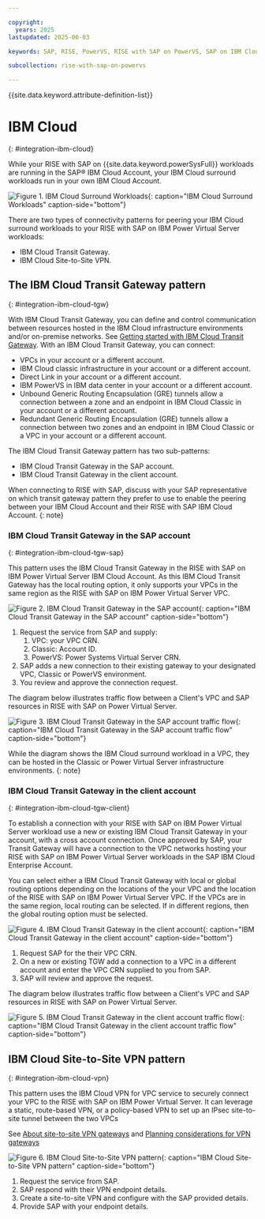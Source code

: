 ```yaml
---

copyright:
  years: 2025
lastupdated: 2025-06-03

keywords: SAP, RISE, PowerVS, RISE with SAP on PowerVS, SAP on IBM Cloud, Benefits of RISE with SAP on IBM Cloud, IBM Power Virtual Server, SAP modernization

subcollection: rise-with-sap-on-powervs

---
```


{{site.data.keyword.attribute-definition-list}}

# IBM Cloud
{: #integration-ibm-cloud}

While your RISE with SAP on {{site.data.keyword.powerSysFull}} workloads are running in the SAP&reg; IBM Cloud Account, your IBM Cloud surround workloads run in your own IBM Cloud Account.

![Figure 1. IBM Cloud Surround Workloads](../images/workloads.svg "IBM Cloud Surround Workloads"){: caption="IBM Cloud Surround Workloads" caption-side="bottom"}

There are two types of connectivity patterns for peering your IBM Cloud surround workloads to your RISE with SAP on IBM Power Virtual Server workloads:

* IBM Cloud Transit Gateway.
* IBM Cloud Site-to-Site VPN.

## The IBM Cloud Transit Gateway pattern
{: #integration-ibm-cloud-tgw}

With IBM Cloud Transit Gateway, you can define and control communication between resources hosted in the IBM Cloud infrastructure environments and/or on-premise networks. See [Getting started with IBM Cloud Transit Gateway](/docs/transit-gateway?topic=transit-gateway-getting-started). With an IBM Cloud Transit Gateway, you can connect:

* VPCs in your account or a different account.
* IBM Cloud classic infrastructure in your account or a different account.
* Direct Link in your account or a different account.
* IBM PowerVS in IBM data center in your account or a different account.
* Unbound Generic Routing Encapsulation (GRE) tunnels allow a connection between a zone and an endpoint in IBM Cloud Classic in your account or a different account.
* Redundant Generic Routing Encapsulation (GRE) tunnels allow a connection between two zones and an endpoint in IBM Cloud Classic or a VPC in your account or a different account.

The IBM Cloud Transit Gateway pattern has two sub-patterns:

* IBM Cloud Transit Gateway in the SAP account.
* IBM Cloud Transit Gateway in the client account.

When connecting to RISE with SAP, discuss with your SAP representative on which transit gateway pattern they prefer to use to enable the peering between your IBM Cloud Account and their RISE with SAP IBM Cloud Account.
{: note}

### IBM Cloud Transit Gateway in the SAP account
{: #integration-ibm-cloud-tgw-sap}

This pattern uses the IBM Cloud Transit Gateway in the RISE with SAP on IBM Power Virtual Server IBM Cloud Account. As this IBM Cloud Transit Gateway has the local routing option, it only supports your VPCs in the same region as the RISE with SAP on IBM Power Virtual Server VPC.

![Figure 2. IBM Cloud Transit Gateway in the SAP account](../images/sap-tgw.svg "IBM Cloud Transit Gateway in the SAP account"){: caption="IBM Cloud Transit Gateway in the SAP account" caption-side="bottom"}

1. Request the service from SAP and supply:
   1. VPC: your VPC CRN.
   2. Classic: Account ID.
   3. PowerVS: Power Systems Virtual Server CRN.
2. SAP adds a new connection to their existing gateway to your designated VPC, Classic or PowerVS environment.
3. You review and approve the connection request.

The diagram below illustrates traffic flow between a Client's VPC and SAP resources in RISE with SAP on Power Virtual Server.

![Figure 3. IBM Cloud Transit Gateway in the SAP account traffic flow](../images/lb-sap-tgw.svg "IBM Cloud Transit Gateway in the SAP account traffic flow"){: caption="IBM Cloud Transit Gateway in the SAP account traffic flow" caption-side="bottom"}

While the diagram shows the IBM Cloud surround workload in a VPC, they can be hosted in the Classic or Power Virtual Server infrastructure environments.
{: note}

### IBM Cloud Transit Gateway in the client account
{: #integration-ibm-cloud-tgw-client}

To establish a connection with your RISE with SAP on IBM Power Virtual Server workload use a new or existing IBM Cloud Transit Gateway in your account, with a cross account connection. Once approved by SAP, your Transit Gateway will have a connection to the VPC networks hosting your RISE with SAP on IBM Power Virtual Server workloads in the SAP IBM Cloud Enterprise Account.

You can select either a IBM Cloud Transit Gateway with local or global routing options depending on the locations of the your VPC and the location of the RISE with SAP on IBM Power Virtual Server VPC. If the VPCs are in the same region, local routing can be selected. If in different regions, then the global routing option must be selected.

![Figure 4. IBM Cloud Transit Gateway in the client account](../images/client-tgw.svg "IBM Cloud Transit Gateway in the client account"){: caption="IBM Cloud Transit Gateway in the client account" caption-side="bottom"}

1. Request SAP for the their VPC CRN.
2. On a new or existing TGW add a connection to a VPC in a different account and enter the VPC CRN supplied to you from SAP.
3. SAP will review and approve the request.

The diagram below illustrates traffic flow between a Client's VPC and SAP resources in RISE with SAP on Power Virtual Server.

![Figure 5. IBM Cloud Transit Gateway in the client account traffic flow](../images/lb-client-tgw.svg "IBM Cloud Transit Gateway in the client account traffic flow"){: caption="IBM Cloud Transit Gateway in the client account traffic flow" caption-side="bottom"}

## IBM Cloud Site-to-Site VPN pattern
{: #integration-ibm-cloud-vpn}

This pattern uses the IBM Cloud VPN for VPC service to securely connect your VPC to the RISE with SAP on IBM Power Virtual Server. It can leverage a static, route-based VPN, or a policy-based VPN to set up an IPsec site-to-site tunnel between the two VPCs

See [About site-to-site VPN gateways](/docs/vpc?topic=vpc-using-vpn) and [Planning considerations for VPN gateways](/docs/vpc?topic=vpc-planning-considerations-vpn)

![Figure 6. IBM Cloud Site-to-Site VPN pattern](../images/vpn.svg "IBM Cloud Site-to-Site VPN pattern"){: caption="IBM Cloud Site-to-Site VPN pattern" caption-side="bottom"}

1. Request the service from SAP.
2. SAP respond with their VPN endpoint details.
3. Create a site-to-site VPN and configure with the SAP provided details.
4. Provide SAP with your endpoint details.
